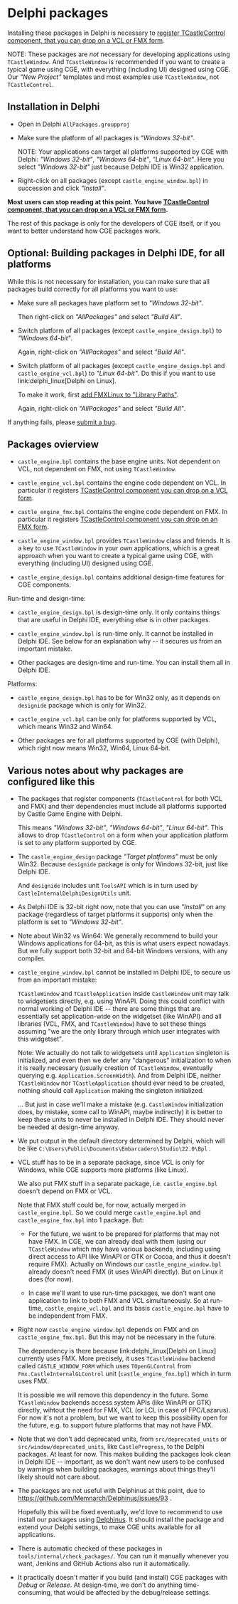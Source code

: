 # Delphi packages

Installing these packages in Delphi is necessary to [register TCastleControl component, that you can drop on a VCL or FMX form](https://castle-engine.io/control_on_form).

NOTE: These packages are *not* necessary for developing applications using `TCastleWindow`. And `TCastleWindow` is recommended if you want to create a typical game using CGE, with everything (including UI) designed using CGE. Our _"New Project"_ templates and most examples use `TCastleWindow`, not `TCastleControl`.

## Installation in Delphi

- Open in Delphi `AllPackages.groupproj`

- Make sure the platform of all packages is _"Windows 32-bit"_.

    NOTE: Your applications can target all platforms supported by CGE with Delphi: _"Windows 32-bit"_, _"Windows 64-bit"_, _"Linux 64-bit"_. Here you select _"Windows 32-bit"_ just because Delphi IDE is Win32 application.

- Right-click on all packages (except `castle_engine_window.bpl`) in succession and click _"Install"_.

**Most users can stop reading at this point. You have [TCastleControl component, that you can drop on a VCL or FMX form](https://castle-engine.io/control_on_form).**

The rest of this package is only for the developers of CGE itself, or if you want to better understand how CGE packages work.

## Optional: Building packages in Delphi IDE, for all platforms

While this is not necessary for installation, you can make sure that all packages build correctly for all platforms you want to use:

- Make sure all packages have platform set to _"Windows 32-bit"_.

  Then right-click on _"AllPackages"_ and select _"Build All"_.

- Switch platform of all packages (except `castle_engine_design.bpl`) to _"Windows 64-bit"_.

  Again, right-click on _"AllPackages"_ and select _"Build All"_.

- Switch platform of all packages (except `castle_engine_design.bpl` and `castle_engine_vcl.bpl`) to _"Linux 64-bit"_. Do this if you want to use link:delphi_linux[Delphi on Linux].

  To make it work, first [add FMXLinux to "Library Paths"](https://castle-engine.io/delphi_linux#library_paths).

  Again, right-click on _"AllPackages"_ and select _"Build All"_.

If anything fails, please [submit a bug](https://github.com/castle-engine/castle-engine/issues).

## Packages ovierview

- `castle_engine.bpl` contains the base engine units. Not dependent on VCL, not dependent on FMX, not using `TCastleWindow`.

- `castle_engine_vcl.bpl` contains the engine code dependent on VCL. In particular it registers [TCastleControl component you can drop on a VCL form](https://castle-engine.io/control_on_form).

- `castle_engine_fmx.bpl` contains the engine code dependent on FMX. In particular it registers [TCastleControl component you can drop on an FMX form](https://castle-engine.io/control_on_form).

- `castle_engine_window.bpl` provides `TCastleWindow` class and friends. It is a key to use `TCastleWindow` in your own applications, which is a great approach when you want to create a typical game using CGE, with everything (including UI) designed using CGE.

- `castle_engine_design.bpl` contains additional design-time features for CGE components.

Run-time and design-time:

- `castle_engine_design.bpl` is design-time only. It only contains things that are useful in Delphi IDE, everything else is in other packages.

- `castle_engine_window.bpl` is run-time only. It cannot be installed in Delphi IDE. See below for an explanation why -- it secures us from an important mistake.

- Other packages are design-time and run-time. You can install them all in Delphi IDE.

Platforms:

- `castle_engine_design.bpl` has to be for Win32 only, as it depends on `designide` package which is only for Win32.

- `castle_engine_vcl.bpl` can be only for platforms supported by VCL, which means Win32 and Win64.

- Other packages are for all platforms supported by CGE (with Delphi), which right now means Win32, Win64, Linux 64-bit.

## Various notes about why packages are configured like this

- The packages that register components (`TCastleControl` for both VCL and FMX) and their dependencies must include all platforms supported by Castle Game Engine with Delphi.

    This means _"Windows 32-bit"_, _"Windows 64-bit"_, _"Linux 64-bit"_. This allows to drop `TCastleControl` on a form when your application platform is set to any platform supported by CGE.

- The `castle_engine_design` package _"Target platforms"_ must be only Win32. Because `designide` package is only for Windows 32-bit, just like Delphi IDE.

    And `designide` includes unit `ToolsAPI` which is in turn used by `CastleInternalDelphiDesignUtils` unit.

- As Delphi IDE is 32-bit right now, note that you can use _"Install"_ on any package (regardless of target platforms it supports) only when the platform is set to _"Windows 32-bit"_.

- Note about Win32 vs Win64: We generally recommend to build your Windows applications for 64-bit, as this is what users expect nowadays. But we fully support both 32-bit and 64-bit Windows versions, with any compiler.

- `castle_engine_window.bpl` cannot be installed in Delphi IDE, to secure us from an important mistake:

    `TCastleWindow` and `TCastleApplication` inside `CastleWindow` unit may talk to widgetsets directly, e.g. using WinAPI. Doing this could conflict with normal working of Delphi IDE -- there are some things that are essentially set application-wide on the widgetset (like WinAPI) and all libraries (VCL, FMX, and `TCastleWindow`) have to set these things assuming "we are the only library through which user integrates with this widgetset".

    Note: We actually do not talk to widgetsets until `Application` singleton is initialized, and even then we defer any "dangerous" initialization to when it is really necessary (usually creation of `TCastleWindow`, eventually querying e.g. `Application.ScreenWidth`). And from Delphi IDE, neither `TCastleWindow` nor `TCastleApplication` should ever need to be created, nothing should call `Application` making the singleton initialized.

    ... But just in case we'll make a mistake (e.g. `CastleWindow` initialization does, by mistake, some call to WinAPI, maybe indirectly) it is better to keep these units to never be installed in Delphi IDE. They should never be needed at design-time anyway.

- We put output in the default directory determined by Delphi, which will be like `C:\Users\Public\Documents\Embarcadero\Studio\22.0\Bpl` .

- VCL stuff has to be in a separate package, since VCL is only for Windows, while CGE supports more platforms (like Linux).

    We also put FMX stuff in a separate package, i.e. `castle_engine.bpl` doesn't depend on FMX or VCL.

    Note that FMX stuff could be, for now, actually merged in `castle_engine.bpl`. So we could merge `castle_engine.bpl` and `castle_engine_fmx.bpl` into 1 package. But:

    - For the future, we want to be prepared for platforms that may not have FMX. In CGE, we can already deal with them (using our `TCastleWindow` which may have various backends, including using direct access to API like WinAPI or GTK or Cocoa, and thus it doesn't require FMX). Actually on Windows our `castle_engine_window.bpl` already doesn't need FMX (it uses WinAPI directly). But on Linux it does (for now).

    - In case we'll want to use run-time packages, we don't want one application to link to both FMX and VCL simultaneously. So at run-time, `castle_engine_vcl.bpl` and its basis `castle_engine.bpl` have to be independent from FMX.

- Right now `castle_engine_window.bpl` depends on FMX and on `castle_engine_fmx.bpl`. But this may not be necessary in the future.

    The dependency is there because link:delphi_linux[Delphi on Linux] currently uses FMX. More precisely, it uses `TCastleWindow` backend called `CASTLE_WINDOW_FORM` which uses `TOpenGLControl` from `Fmx.CastleInternalGLControl` unit (`castle_engine_fmx.bpl`) which in turm uses FMX.

    It is possible we will remove this dependency in the future. Some `TCastleWindow` backends access system APIs (like WinAPI or GTK) directly, wihtout the need for FMX, VCL (or LCL in case of FPC/Lazarus). For now it's not a problem, but we want to keep this possibility open for the future, e.g. to support future platforms that may not have FMX.

- Note that we don't add deprecated units, from `src/deprecated_units` or `src/window/deprecated_units`, like `CastleProgress`, to the Delphi packages. At least for now. This makes building the packages look clean in Delphi IDE -- important, as we don't want new users to be confused by warnings when building packages, warnings about things they'll likely should not care about.

- The packages are not useful with Delphinus at this point, due to https://github.com/Memnarch/Delphinus/issues/93 .

    Hopefully this will be fixed eventually, we'd love to recommend to use install our packages using [Delphinus](https://castle-engine.io/download#delphinus). It should install the package and extend your Delphi settings, to make CGE units available for all applications.

- There is automatic checked of these packages in `tools/internal/check_packages/`. You can run it manually whenever you want, Jenkins and GitHub Actions also run it automatically.

- It practically doesn't matter if you build (and install) CGE packages with _Debug_ or _Release_. At design-time, we don't do anything time-consuming, that would be affected by the debug/release settings.